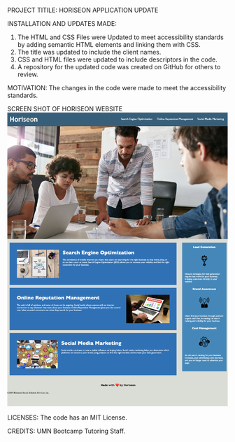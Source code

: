 PROJECT TITILE:
HORISEON APPLICATION UPDATE

INSTALLATION AND UPDATES MADE:
1.	The HTML and CSS Files were Updated to meet accessibility standards by adding semantic HTML elements and linking them with CSS.
2.	The title was updated to include the client names.
3.	CSS and HTML files were updated to include descriptors in the code.
4.	A repository for the updated code was created on GitHub for others to review.

MOTIVATION:
The changes in the code were made to meet the accessibility standards.

SCREEN SHOT OF HORISEON WEBSITE
![image info](./Screenshot.png)

LICENSES:
The code has an MIT License.


CREDITS:
UMN Bootcamp Tutoring Staff.


